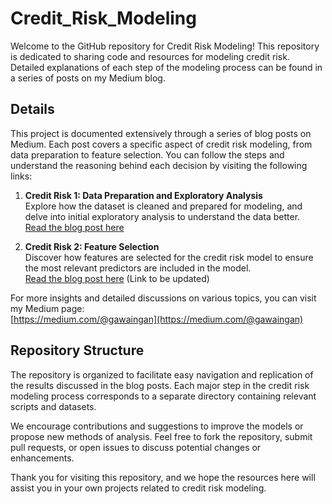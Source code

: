 # Credit_Risk_Modeling

Welcome to the GitHub repository for Credit Risk Modeling! This repository is dedicated to sharing code and resources for modeling credit risk. Detailed explanations of each step of the modeling process can be found in a series of posts on my Medium blog.

## Details

This project is documented extensively through a series of blog posts on Medium. Each post covers a specific aspect of credit risk modeling, from data preparation to feature selection. You can follow the steps and understand the reasoning behind each decision by visiting the following links:

1. **Credit Risk 1: Data Preparation and Exploratory Analysis**  
   Explore how the dataset is cleaned and prepared for modeling, and delve into initial exploratory analysis to understand the data better.  
   [Read the blog post here](https://medium.com/@gawaingan/credit-risk-1-data-cleaning-and-eda-85f8e583b5c2)

2. **Credit Risk 2: Feature Selection**  
   Discover how features are selected for the credit risk model to ensure the most relevant predictors are included in the model.  
   [Read the blog post here](#) (Link to be updated)

For more insights and detailed discussions on various topics, you can visit my Medium page:  
[https://medium.com/@gawaingan](https://medium.com/@gawaingan)

## Repository Structure

The repository is organized to facilitate easy navigation and replication of the results discussed in the blog posts. Each major step in the credit risk modeling process corresponds to a separate directory containing relevant scripts and datasets.

We encourage contributions and suggestions to improve the models or propose new methods of analysis. Feel free to fork the repository, submit pull requests, or open issues to discuss potential changes or enhancements.

Thank you for visiting this repository, and we hope the resources here will assist you in your own projects related to credit risk modeling.
